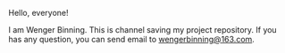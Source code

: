 <!--
**wengerbinning/wengerbinning** is a ✨ _special_ ✨ repository because its `README.md` (this file) appears on your GitHub profile.

Here are some ideas to get you started:

- 
🔭 I’m currently working on ...
- 🌱 I’m currently learning ...
- 👯 I’m looking to collaborate on ...
- 🤔 I’m looking for help with ...
- 💬 Ask me about ...
- 📫 How to reach me: ...
- 😄 Pronouns: ...
- ⚡ Fun fact: ...
-->

Hello, everyone! 

I am Wenger Binning. This is channel saving my project repository.
If you has any question, you can send email to wengerbinning@163.com.

[comment]: <> (version number is x.x.x.x-20211022)

[comment]: <> (* 产品形态 )
[comment]: <> (* 移交测试版本，每次移交加1)
[comment]: <> (* 内部交流版本，用于内部开发交流)
[comment]: <> (* 个人调试版本，个人调试版本。)
